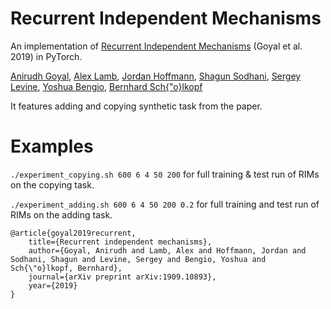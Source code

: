 # Recurrent Independent Mechanisms
 An implementation of [Recurrent Independent Mechanisms](https://arxiv.org/abs/1909.10893) (Goyal et al. 2019) in PyTorch.
 
[Anirudh Goyal](https://anirudh9119.github.io/), [Alex Lamb](https://alexlamb62.github.io/), [Jordan Hoffmann](https://jhoffmann.org/), [Shagun Sodhani](https://mila.quebec/en/person/shagun-sodhani/), [Sergey Levine](https://people.eecs.berkeley.edu/~svlevine/), [Yoshua Bengio](https://mila.quebec/en/yoshua-bengio/), [Bernhard Sch{\"o}lkopf](https://www.is.mpg.de/~bs)
 
 It features adding and copying synthetic task from the paper.
 
 
 # Examples
 `./experiment_copying.sh 600 6 4 50 200` for full training & test run of RIMs on the copying task.
 
 `./experiment_adding.sh 600 6 4 50 200 0.2` for full training and test run of RIMs on the adding task. 




    @article{goyal2019recurrent,
        title={Recurrent independent mechanisms},
        author={Goyal, Anirudh and Lamb, Alex and Hoffmann, Jordan and Sodhani, Shagun and Levine, Sergey and Bengio, Yoshua and Sch{\"o}lkopf, Bernhard},
        journal={arXiv preprint arXiv:1909.10893},
        year={2019}
    }
